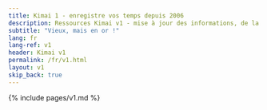 ```yaml
---
title: Kimai 1 - enregistre vos temps depuis 2006
description: Ressources Kimai v1 - mise à jour des informations, de la documentation et des liens
subtitle: "Vieux, mais en or !"
lang: fr
lang-ref: v1
header: Kimai v1
permalink: /fr/v1.html
layout: v1
skip_back: true
---
```


{% include pages/v1.md %}
 
